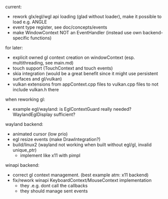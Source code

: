 current:
- rework glx/egl/wgl api loading (glad without loader), make it possible to load e.g. ANGLE
- event type register, see doc/concepts/events
- make WindowContext NOT an EventHandler (instead use own backend-specific functions)

for later:
- explicit owned gl context creation on windowContext (esp. multithreading, see main.md)
- touch support (TouchContext and touch events)
- skia integration (would be a great benefit since it might use persistent surfaces and gl/vulkan)
- vulkan extensions from appContext.cpp files to vulkan.cpp files to not include vulkan.h there

when reworking gl:
- example egl/wayland: is EglContextGuard really needed? WaylandEglDisplay sufficient?

wayland backend:
- animated cursor (low prio)
- egl resize events (make DrawIntegration?)
- build/linux2 (wayland not working when built without egl/gl, invalid unique_ptr)
	- implement like x11 with pimpl

winapi backend:
- correct gl context management. (best example atm: x11 backend)
- fix/rework winapi KeyboardContext/MouseContext implementation
	- they .e.g. dont call the callbacks
	- they should manage sent events
